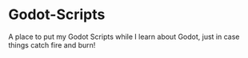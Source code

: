 # Godot-Scripts
A place to put my Godot Scripts while I learn about Godot, just in case things catch fire and burn!
